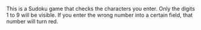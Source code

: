 This is a Sudoku game that checks the characters you enter. Only the digits 1 to 9 will be visible. If you enter the wrong number into a certain field, that number will turn red.
